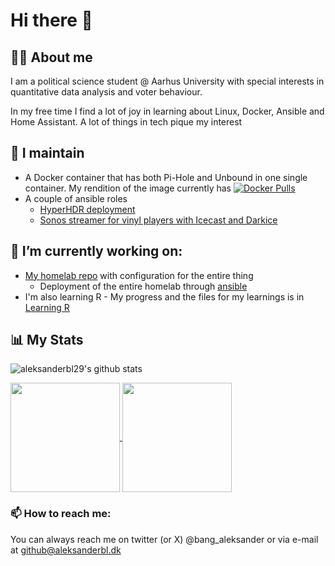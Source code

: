 # Hi there 👋

## 👨‍💻 About me

I am a political science student @ Aarhus University with special interests in quantitative data analysis and voter behaviour.

In my free time I find a lot of joy in learning about Linux, Docker, Ansible and Home Assistant. A lot of things in tech pique my interest

## 📌 I maintain

- A Docker container that has both Pi-Hole and Unbound in one single container. My rendition of the image currently has [![Docker Pulls](https://img.shields.io/docker/pulls/aleksanderbl/pihole-unbound)](https://hub.docker.com/r/aleksanderbl/pihole-unbound)
- A couple of ansible roles
  - [HyperHDR deployment](https://github.com/aleksanderbl29/ansible-role-hyperhdr)
  - [Sonos streamer for vinyl players with Icecast and Darkice](https://github.com/aleksanderbl29/ansible-role-sonos-stream)

## 🔭 I’m currently working on:

- [My homelab repo](https://github.com/aleksanderbl29/homelab) with configuration for the entire thing
  - Deployment of the entire homelab through [ansible](https://github.com/aleksanderbl29/ansible4homelab)
- I'm also learning R - My progress and the files for my learnings is in [Learning R](https://github.com/aleksanderbl29/learning-r)

## 📊 My Stats

![aleksanderbl29's github stats](https://github-readme-stats.vercel.app/api?username=aleksanderbl29&show_icons=true&count_private=true&theme=transparent&hide=stars)

<a href="https://github.com/anuraghazra/github-readme-stats">
  <img height=175 align="center" src="https://github-readme-streak-stats.herokuapp.com/?user=?aleksanderbl29&theme=transparent&count_private=true&theme=transparent" />
</a>
<a href="https://github.com/anuraghazra/convoychat">
  <img height=175 align="center" src="https://github-readme-stats.vercel.app/api/top-langs/?username=aleksanderbl29&layout=compact&theme=transparent&card_width=240" />
</a>

### 📫 How to reach me:

You can always reach me on twitter (or X) @bang_aleksander or via e-mail at github@aleksanderbl.dk


<!--
**aleksanderbl29/aleksanderbl29** is a ✨ _special_ ✨ repository because its `README.md` (this file) appears on your GitHub profile.

Here are some ideas to get you started:

- 🔭 I’m currently working on ...
- 🌱 I’m currently learning ...
- 👯 I’m looking to collaborate on ...
- 🤔 I’m looking for help with ...
- 💬 Ask me about ...
- 📫 How to reach me: ...
- 😄 Pronouns: ...
- ⚡ Fun fact: ...
-->
